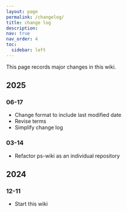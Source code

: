 ```yaml
---
layout: page
permalink: /changelog/
title: change log
description:
nav: true
nav_order: 4
toc:
  sidebar: left
---
```


This page records major changes in this wiki.

## 2025

### 06-17

- Change format to include last modified date
- Revise terms
- Simplify change log

### 03-14

- Refactor ps-wiki as an individual repository

## 2024

### 12-11

- Start this wiki
